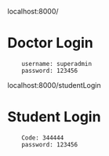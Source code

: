 localhost:8000/
# Doctor Login 
        username: superadmin
        password: 123456
localhost:8000/studentLogin
# Student Login 
        Code: 344444
        password: 123456
